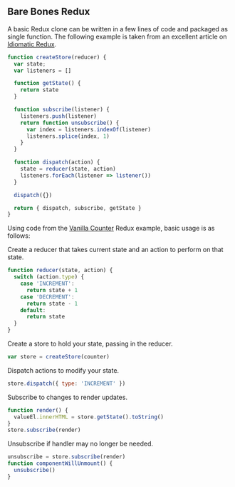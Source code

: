 ## Bare Bones Redux

A basic Redux clone can be written in a few lines of code and packaged as single function. The following example is taken from an excellent article on [Idiomatic Redux](https://blog.isquaredsoftware.com/2017/05/idiomatic-redux-tao-of-redux-part-1/).

```javascript
function createStore(reducer) {
  var state;
  var listeners = []

  function getState() {
    return state
  }

  function subscribe(listener) {
    listeners.push(listener)
    return function unsubscribe() {
      var index = listeners.indexOf(listener)
      listeners.splice(index, 1)
    }
  }

  function dispatch(action) {
    state = reducer(state, action)
    listeners.forEach(listener => listener())
  }

  dispatch({})

  return { dispatch, subscribe, getState }
}
```

Using code from the [Vanilla Counter](https://raw.githubusercontent.com/reduxjs/redux/master/examples/counter-vanilla/index.html) Redux example, basic usage is as follows:

Create a reducer that takes current state and an action to perform on that state.
```javascript
function reducer(state, action) {
  switch (action.type) {
    case 'INCREMENT':
      return state + 1
    case 'DECREMENT':
      return state - 1
    default:
      return state
  }
}
```

Create a store to hold your state, passing in the reducer.
```javascript
var store = createStore(counter)
```

Dispatch actions to modify your state.
```javascript
store.dispatch({ type: 'INCREMENT' })
```

Subscribe to changes to render updates.
```javascript
function render() {
  valueEl.innerHTML = store.getState().toString()
}
store.subscribe(render)
```

Unsubscribe if handler may no longer be needed.
```javascript
unsubscribe = store.subscribe(render)
function componentWillUnmount() {
  unsubscribe()
}
```
